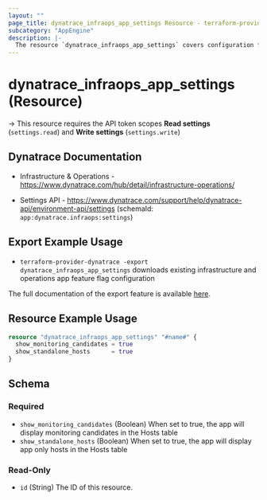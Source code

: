 ```yaml
---
layout: ""
page_title: dynatrace_infraops_app_settings Resource - terraform-provider-dynatrace"
subcategory: "AppEngine"
description: |-
  The resource `dynatrace_infraops_app_settings` covers configuration for infrastructure and operations app settings
---
```


# dynatrace_infraops_app_settings (Resource)

-> This resource requires the API token scopes **Read settings** (`settings.read`) and **Write settings** (`settings.write`)

## Dynatrace Documentation

- Infrastructure & Operations - https://www.dynatrace.com/hub/detail/infrastructure-operations/

- Settings API - https://www.dynatrace.com/support/help/dynatrace-api/environment-api/settings (schemaId: `app:dynatrace.infraops:settings`)

## Export Example Usage

- `terraform-provider-dynatrace -export dynatrace_infraops_app_settings` downloads existing infrastructure and operations app feature flag configuration

The full documentation of the export feature is available [here](https://dt-url.net/h203qmc).

## Resource Example Usage

```terraform
resource "dynatrace_infraops_app_settings" "#name#" {
  show_monitoring_candidates = true
  show_standalone_hosts      = true
}
```

<!-- schema generated by tfplugindocs -->
## Schema

### Required

- `show_monitoring_candidates` (Boolean) When set to true, the app will display monitoring candidates in the Hosts table
- `show_standalone_hosts` (Boolean) When set to true, the app will display app only hosts in the Hosts table

### Read-Only

- `id` (String) The ID of this resource.
 